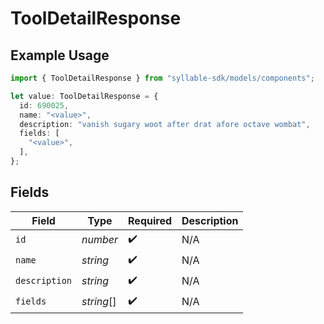 # ToolDetailResponse

## Example Usage

```typescript
import { ToolDetailResponse } from "syllable-sdk/models/components";

let value: ToolDetailResponse = {
  id: 690025,
  name: "<value>",
  description: "vanish sugary woot after drat afore octave wombat",
  fields: [
    "<value>",
  ],
};
```

## Fields

| Field              | Type               | Required           | Description        |
| ------------------ | ------------------ | ------------------ | ------------------ |
| `id`               | *number*           | :heavy_check_mark: | N/A                |
| `name`             | *string*           | :heavy_check_mark: | N/A                |
| `description`      | *string*           | :heavy_check_mark: | N/A                |
| `fields`           | *string*[]         | :heavy_check_mark: | N/A                |